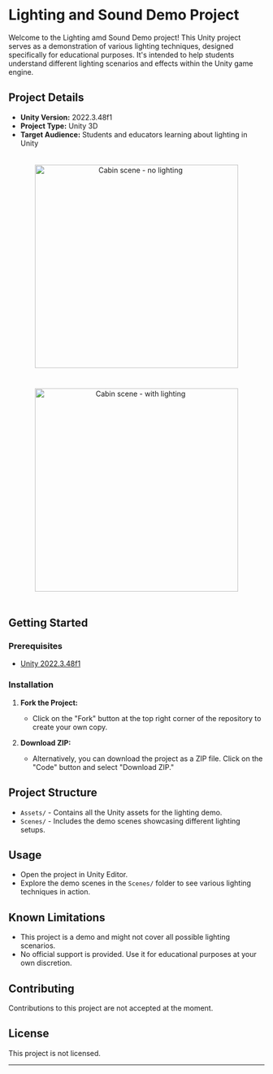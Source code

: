 # Lighting and Sound Demo Project

Welcome to the Lighting amd Sound Demo project! This Unity project serves as a demonstration of various lighting techniques, designed specifically for educational purposes. It's intended to help students understand different lighting scenarios and effects within the Unity game engine.

## Project Details

- **Unity Version:** 2022.3.48f1
- **Project Type:** Unity 3D
- **Target Audience:** Students and educators learning about lighting in Unity

<div align="center">
    <div style="display: inline-block; margin: 20px;">
        <img src="https://github.com/Swansea-University-MSc-VR/LightingAndSound/blob/master/Assets/SceneNoLighting.png" alt="Cabin scene - no lighting" width="400" />
    </div>
    <div style="display: inline-block; margin: 20px;">
        <img src="https://github.com/Swansea-University-MSc-VR/LightingAndSound/blob/master/Assets/SceneWithLighting.png" alt="Cabin scene - with lighting" width="400" />
    </div>
</div>

## Getting Started

### Prerequisites

- [Unity 2022.3.48f1](https://unity.com/)

### Installation

1. **Fork the Project:**
   - Click on the "Fork" button at the top right corner of the repository to create your own copy.

2. **Download ZIP:**
   - Alternatively, you can download the project as a ZIP file. Click on the "Code" button and select "Download ZIP."

## Project Structure

- `Assets/` - Contains all the Unity assets for the lighting demo.
- `Scenes/` - Includes the demo scenes showcasing different lighting setups.

## Usage

- Open the project in Unity Editor.
- Explore the demo scenes in the `Scenes/` folder to see various lighting techniques in action.

## Known Limitations

- This project is a demo and might not cover all possible lighting scenarios.
- No official support is provided. Use it for educational purposes at your own discretion.

## Contributing

Contributions to this project are not accepted at the moment.

## License

This project is not licensed.

---

